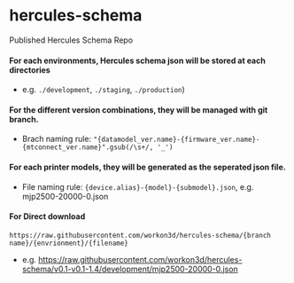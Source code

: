 # hercules-schema
Published Hercules Schema Repo

#### For each environments, Hercules schema json will be stored at each directories 
- e.g. ````./development````, ````./staging````, ````./production````)

#### For the different version combinations, they will be managed with git branch.
- Brach naming rule: ````"{datamodel_ver.name}-{firmware_ver.name}-{mtconnect_ver.name}".gsub(/\s+/, '_')````

#### For each printer models, they will be generated as the seperated json file.
- File naming rule: ````{device.alias}-{model}-{submodel}.json````, e.g. mjp2500-20000-0.json

#### For Direct download
````https://raw.githubusercontent.com/workon3d/hercules-schema/{branch name}/{envrionment}/{filename}````
- e.g. https://raw.githubusercontent.com/workon3d/hercules-schema/v0.1-v0.1-1.4/development/mjp2500-20000-0.json
